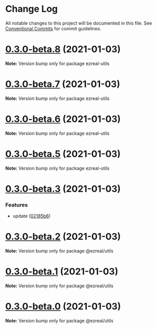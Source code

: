 # Change Log

All notable changes to this project will be documented in this file.
See [Conventional Commits](https://conventionalcommits.org) for commit guidelines.

# [0.3.0-beta.8](https://github.com/ezrealjs/ezreal/compare/v0.3.0-beta.7...v0.3.0-beta.8) (2021-01-03)

**Note:** Version bump only for package ezreal-utils





# [0.3.0-beta.7](https://github.com/ezrealjs/ezreal/compare/v0.3.0-beta.6...v0.3.0-beta.7) (2021-01-03)

**Note:** Version bump only for package ezreal-utils





# [0.3.0-beta.6](https://github.com/ezrealjs/ezreal/compare/v0.3.0-beta.5...v0.3.0-beta.6) (2021-01-03)

**Note:** Version bump only for package ezreal-utils





# [0.3.0-beta.5](https://github.com/ezrealjs/ezreal/compare/v0.3.0-beta.3...v0.3.0-beta.5) (2021-01-03)

**Note:** Version bump only for package ezreal-utils





# [0.3.0-beta.3](https://github.com/ezrealjs/ezreal/compare/v0.3.0-beta.2...v0.3.0-beta.3) (2021-01-03)


### Features

* update ([02185b6](https://github.com/ezrealjs/ezreal/commit/02185b605cfb57c7c9f4d658aa8c1ef0fa74754d))





# [0.3.0-beta.2](https://github.com/ezrealjs/ezreal/compare/v0.3.0-beta.1...v0.3.0-beta.2) (2021-01-03)

**Note:** Version bump only for package @ezreal/utils





# [0.3.0-beta.1](https://github.com/ezrealjs/ezreal/compare/v0.3.0-beta.0...v0.3.0-beta.1) (2021-01-03)

**Note:** Version bump only for package @ezreal/utils





# [0.3.0-beta.0](https://github.com/ezrealjs/ezreal/compare/v0.2.3-beta.0...v0.3.0-beta.0) (2021-01-03)

**Note:** Version bump only for package @ezreal/utils
